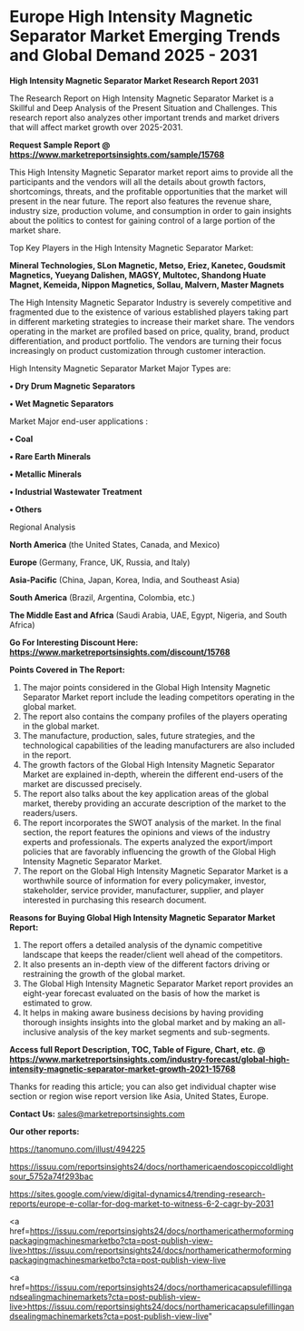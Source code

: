# Europe High Intensity Magnetic Separator Market Emerging Trends and Global Demand 2025 - 2031

<strong>High Intensity Magnetic Separator Market Research Report 2031</strong>

The Research Report on High Intensity Magnetic Separator Market is a Skillful and Deep Analysis of the Present Situation and Challenges. This research report also analyzes other important trends and market drivers that will affect market growth over 2025-2031.

<strong>Request Sample Report @ <a href=https://www.marketreportsinsights.com/sample/15768>https://www.marketreportsinsights.com/sample/15768</a></strong>

This High Intensity Magnetic Separator market report aims to provide all the participants and the vendors will all the details about growth factors, shortcomings, threats, and the profitable opportunities that the market will present in the near future. The report also features the revenue share, industry size, production volume, and consumption in order to gain insights about the politics to contest for gaining control of a large portion of the market share.

Top Key Players in the High Intensity Magnetic Separator Market:

<strong>Mineral Technologies, SLon Magnetic, Metso, Eriez, Kanetec, Goudsmit Magnetics, Yueyang Dalishen, MAGSY, Multotec, Shandong Huate Magnet, Kemeida, Nippon Magnetics, Sollau, Malvern, Master Magnets</strong>

The High Intensity Magnetic Separator Industry is severely competitive and fragmented due to the existence of various established players taking part in different marketing strategies to increase their market share. The vendors operating in the market are profiled based on price, quality, brand, product differentiation, and product portfolio. The vendors are turning their focus increasingly on product customization through customer interaction.

High Intensity Magnetic Separator Market Major Types are:

<strong>• Dry Drum Magnetic Separators

• Wet Magnetic Separators</strong>

Market Major end-user applications :

<strong>• Coal

• Rare Earth Minerals

• Metallic Minerals

• Industrial Wastewater Treatment

• Others</strong>

Regional Analysis

</u><strong><b>North America</b></strong> (the United States, Canada, and Mexico)

<strong><b>Europe </b></strong>(Germany, France, UK, Russia, and Italy)

<strong><b>Asia-Pacific</b></strong> (China, Japan, Korea, India, and Southeast Asia)

<strong><b>South America</b></strong> (Brazil, Argentina, Colombia, etc.)

<strong><b>The Middle East and Africa</b></strong> (Saudi Arabia, UAE, Egypt, Nigeria, and South Africa)

<strong>Go For Interesting Discount Here: <a href=https://www.marketreportsinsights.com/discount/15768>https://www.marketreportsinsights.com/discount/15768</a></strong>

<strong>Points Covered in The Report:</strong>
<ol>
  <li>The major points considered in the Global High Intensity Magnetic Separator Market report include the leading competitors operating in the global market.</li>
  <li>The report also contains the company profiles of the players operating in the global market.</li>
  <li>The manufacture, production, sales, future strategies, and the technological capabilities of the leading manufacturers are also included in the report.</li>
  <li>The growth factors of the Global High Intensity Magnetic Separator Market are explained in-depth, wherein the different end-users of the market are discussed precisely.</li>
  <li>The report also talks about the key application areas of the global market, thereby providing an accurate description of the market to the readers/users.</li>
  <li>The report incorporates the SWOT analysis of the market. In the final section, the report features the opinions and views of the industry experts and professionals. The experts analyzed the export/import policies that are favorably influencing the growth of the Global High Intensity Magnetic Separator Market.</li>
  <li>The report on the Global High Intensity Magnetic Separator Market is a worthwhile source of information for every policymaker, investor, stakeholder, service provider, manufacturer, supplier, and player interested in purchasing this research document.</li>
</ol>
<strong>Reasons for Buying Global High Intensity Magnetic Separator Market Report:</strong>

<ol>
  <li>The report offers a detailed analysis of the dynamic competitive landscape that keeps the reader/client well ahead of the competitors.</li>
  <li>It also presents an in-depth view of the different factors driving or restraining the growth of the global market.</li>
  <li>The Global High Intensity Magnetic Separator Market report provides an eight-year forecast evaluated on the basis of how the market is estimated to grow.</li>
  <li>It helps in making aware business decisions by having providing thorough insights insights into the global market and by making an all-inclusive analysis of the key market segments and sub-segments.</li>
</ol>
<strong>Access full Report Description, TOC, Table of Figure, Chart, etc. @ <a href=https://www.marketreportsinsights.com/industry-forecast/global-high-intensity-magnetic-separator-market-growth-2021-15768>https://www.marketreportsinsights.com/industry-forecast/global-high-intensity-magnetic-separator-market-growth-2021-15768</a></strong>


Thanks for reading this article; you can also get individual chapter wise section or region wise report version like Asia, United States, Europe.

<strong>Contact Us:</strong>
sales@marketreportsinsights.com

<strong>Our other reports:</strong>

<a href=https://tanomuno.com/illust/494225>https://tanomuno.com/illust/494225</a>

<a href=https://issuu.com/reportsinsights24/docs/northamericaendoscopiccoldlightsour_5752a74f293bac>https://issuu.com/reportsinsights24/docs/northamericaendoscopiccoldlightsour_5752a74f293bac</a>

<a href=https://sites.google.com/view/digital-dynamics4/trending-research-reports/europe-e-collar-for-dog-market-to-witness-6-2-cagr-by-2031>https://sites.google.com/view/digital-dynamics4/trending-research-reports/europe-e-collar-for-dog-market-to-witness-6-2-cagr-by-2031</a>

<a href=https://issuu.com/reportsinsights24/docs/northamericathermoformingpackagingmachinesmarketbo?cta=post-publish-view-live>https://issuu.com/reportsinsights24/docs/northamericathermoformingpackagingmachinesmarketbo?cta=post-publish-view-live</a>

<a href=https://issuu.com/reportsinsights24/docs/northamericacapsulefillingandsealingmachinemarkets?cta=post-publish-view-live>https://issuu.com/reportsinsights24/docs/northamericacapsulefillingandsealingmachinemarkets?cta=post-publish-view-live</a>"
